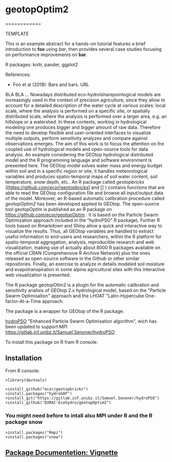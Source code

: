 # geotopOptim2
============

TEMPLATE


This is an example abstract for a hands-on tutorial features a brief introduction to **foo** using *bar*, then provides several case studies focusing on performance improvements on **bar**.

R packages: knitr, pander, ggplot2

References:
- Foo et al (2018): Bars and bars. URL








BLA BLA ...
Nowadays distributed eco-hydrolsharepointogical models are increasingly used in the context of precision agriculture, since they allow to account for a detailed description of the water cycle at various scales: local scale, where the analysis is performed on a specific site, or spatially distributed scale, where the analysis is performed over a larger area, e.g. an
hillslope or a watershed. In these contexts, working in hydrological modeling one produces bigger and bigger amount of raw data. Therefore the need to develop flexible and user-oriented interfaces to visualize multiple outputs, perform sensitivity analyzes and compare
against observations emerges. The aim of this work is to focus the attention on the
coupled use of hydrological models and open-source tools for data analysis. An example
considering the GEOtop hydrological distributed model and the R programming language
and software environment is presented here. The GEOtop model solves water mass and
energy budget within soil and in a specific region or site, it handles meteorological
variables and produces spatio-temporal maps of soil water content, soil temperature, snow
depth, etc.. An R package called *geotopbricks* ([https://github.com/ecor/geotopbricks] and [] ) contains functions that are able to read the GEOtop configuration file and browse all input/output data of the model. Moreover, an R-based automatic calibration procedure
called *geotopOptim2* has been developed applied to GEOtop. The open-suorce tool
geotopOptim is published as an R package on https://github.com/ecor/geotopOptim . It is
based on the Particle Swarm Optimization approach included in the “hydroPSO” R
package). Further R tools based on Rmarkdown and Shiny allow a quick and interactive
way to visualize the results. Thus, all GEOtop variables are handled to extract useful
information to end-users and researchers, within the R platform for spatio-temporal
aggregation, analysis, reproducible research and web visualization, making use of actually
about 8000 R packages available on the official CRAN (Comprehensive R Archive
Network) plus the ones released as open-source software in the Github or other similar
repositories. Finally, an exercise to analyze in details modeled soil moisture and
evapotranspiration in some alpine agricultural sites with this interactive web visualization is
presented.

The R package geotopOtim2 is a plugin for the automatic calibration and sensitivity analisis of GEOtop 2.x hydrological model, based on the "Particle Swarm Optimisation" approach and the LHOAT "Latin-Hypercube One-factor-At-a-Time approach.

The package is a wrapper for GEOtop of the  R package:

[hydroPSO](https://cran.r-project.org/web/packages/hydroPSO/index.html) "Enhanced Particle Swarm Optimisation algorithm", wich has been updated to support MPI <https://gitlab.inf.unibz.it/Samuel.Senoner/hydroPSO>

To install this package on R fram R console:

## Installation

From R console:

```
>library(devtools)

>install_github("ecor/geotopbricks")
>install.packages("hydroGOF")
>install_git("https://gitlab.inf.unibz.it/Samuel.Senoner/hydroPSO")
>install_github("EURAC-Ecohydro/geotopOptim2")
```

### You might need before to intall also MPI under R and the R package snow

```
>install.packages("Rmpi") 
>install.packages("snow")
```

## [Package Documentetion: Vignette](https://github.com/EURAC-Ecohydro/geotopOptim2/blob/master/vignettes/Calibration.Rmd)



